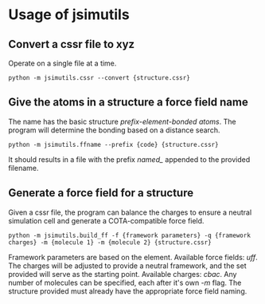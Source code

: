 # Usage of jsimutils #

## Convert a cssr file to xyz ##

Operate on a single file at a time.
    
    python -m jsimutils.cssr --convert {structure.cssr}


## Give the atoms in a structure a force field name ##

The name has the basic structure *prefix*-*element*-*bonded atoms*. The 
program will determine the bonding based on a distance search.

    python -m jsimutils.ffname --prefix {code} {structure.cssr}
    
It should results in a file with the prefix *named_* appended to the
provided filename.


## Generate a force field for a structure ##

Given a cssr file, the program can balance the charges to ensure
a neutral simulation cell and generate a COTA-compatible force field.

    python -m jsimutils.build_ff -f {framework parameters} -q {framework charges} -m {molecule 1} -m {molecule 2} {structure.cssr}
    
Framework parameters are based on the element. Available force fields: *uff*. 
The charges will be adjusted to provide a neutral framework, and the set provided will serve
as the starting point. Available charges: *cbac*. Any number of molecules can be specified,
each after it's own *-m* flag. The structure provided must already have the appropriate
force field naming.

